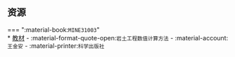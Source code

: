 ## 资源  
=== ":material-book:`MINE31003`"  
    * [教材](https://api.mir6.com/api/lanzou?url=https://cqu-openlib.lanzout.com/iGTPA2cxejof&down=true) - :material-format-quote-open:`岩土工程数值计算方法` - :material-account:`王⾦安` - :material-printer:`科学出版社`  